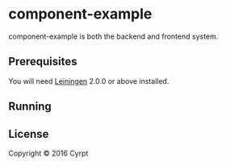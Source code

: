 # component-example

component-example is both the backend and frontend system.

## Prerequisites

You will need [Leiningen][] 2.0.0 or above installed.

[leiningen]: https://github.com/technomancy/leiningen

## Running


## License

Copyright © 2016 Cyrpt
